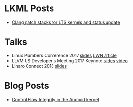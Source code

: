 # LKML Posts
- [Clang patch stacks for LTS kernels and status update](https://lkml.org/lkml/2017/11/22/943)

# Talks
- Linux Plumbers Conference 2017 [slides](https://blog.linuxplumbersconf.org/2017/ocw//system/presentations/4799/original/LPC%202017-%20Clang%20built%20kernels.pdf) [LWN article](https://lwn.net/Articles/734071/)
- LLVM US Developer's Meeting 2017 Keynote [slides](https://llvm.org/devmtg/2017-10/slides/Hines-CompilingAndroidKeynote.pdf) [video](https://www.youtube.com/watch?v=6l4DtR5exwo)
- Linaro Connect 2018 [slides](https://s3.amazonaws.com/connect.linaro.org/yvr18/presentations/yvr18-505.pdf)

# Blog Posts
- [Control Flow Integrity in the Android kernel](https://android-developers.googleblog.com/2018/10/control-flow-integrity-in-android-kernel.html)